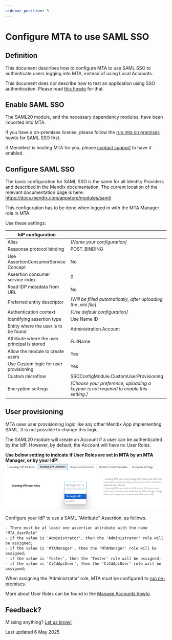 ```yaml
---
sidebar_position: 5
---
```


# Configure MTA to use SAML SSO

## Definition

This document describes how to configure MTA to use SAML SSO to authenticate users logging into MTA, instead of using Local Accounts.

This document does *not* describe how to test an application using SSO authentication. Please read [this howto](../design-tests/test-without-local-account) for that.

## Enable SAML SSO
The SAML20 module, and the necessary dependency modules, have been imported into MTA. 

If you have a on-premises license, please follow the [run mta on premises](run-mta-on-premise#saml-sso) howto for SAML SSO first.

If Menditect is hosting MTA for you, please [contact support](mailto:support@menditect.com) to have it enabled. 


## Configure SAML SSO

The basic configuration for SAML SSO is the same for all Identity Providers and described in the Mendix documentation. The current location of the relevant documentation page is here: https://docs.mendix.com/appstore/modules/saml/

This configuration has to be done when logged in with the MTA Manager role in MTA.

Use these settings:

| IdP configuration                            |                                                                                         |
| -------------------------------------------- | --------------------------------------------------------------------------------------- |
| Alias                                        | *[Name your configuration]*                                                             |
| Response protocol binding                    | POST_BINDING                                                                            |
| Use AssertionConsumerService Concept         | No                                                                                      |
| Assertion consumer service index             | 0                                                                                       |
| Read IDP metadata from URL                   | No                                                                                      |
| Preferred entity descriptor                  | *[Will be filled automatically, after uploading the .xml file]*                         |
| Authentication context                       | *[Use default configuration]*                                                           |
| Identifying assertion type                   | Use Name ID                                                                             |
| Entity where the user is to be found         | Administration.Account                                                                  |
| Attribute where the user principal is stored | FullName                                                                                |
| Allow the module to create users             | Yes                                                                                     |
| Use Custom logic for user provisioning       | Yes                                                                                     |
| Custom microflow                             | SSOConfigModule.CustomUserProvisioning                                                  |
| Encryption settings                          | *[Choose your preference, uploading a keypair is not required to enable this setting.]* |


## User provisioning

MTA uses user provisioning logic like any other Mendix App implementing SAML. It is not possible to change this logic.

The SAML20 module will create an Account if a user can be authenticated by the IdP. However, by default, the Account will have no User Roles. 

**Use below setting to indicate if User Roles are set in MTA by an MTA Manager, or by your IdP:**
![SAML set User Roles](../images/saml-roles.png)

Configure your IdP to use a SAML "Attribute" Assertion, as follows.

```
- There must be at least one assertion attribute with the name "MTA_UserRole"
- if the value is 'Administrator', then the 'Administrator' role will be assigned;
- if the value is 'MTAManager', then the 'MTAManager' role will be assigned;
- if the value is 'Tester', then the 'Tester' role will be assigned;
- if the value is 'CiCdApiUser', then the 'CiCdApiUser' role will be assigned;
```

When assigning the 'Administrator' role, MTA must be configured to [run on-premises](run-mta-on-premise.md).

More about User Roles can be found in the [Manage Accounts howto](manage-accounts#mta-user-roles).

## Feedback?
Missing anything? [Let us know!](mailto:support@menditect.com)

Last updated 6 May 2025

